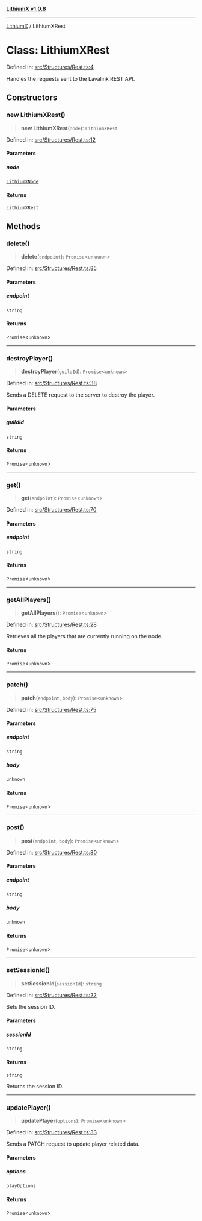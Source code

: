 [**LithiumX v1.0.8**](../README.md)

***

[LithiumX](../globals.md) / LithiumXRest

# Class: LithiumXRest

Defined in: [src/Structures/Rest.ts:4](https://github.com/anantix-network/LithiumX/blob/6d83bed841f7c0d8766531c5310768bcb05e7f91/src/Structures/Rest.ts#L4)

Handles the requests sent to the Lavalink REST API.

## Constructors

### new LithiumXRest()

> **new LithiumXRest**(`node`): `LithiumXRest`

Defined in: [src/Structures/Rest.ts:12](https://github.com/anantix-network/LithiumX/blob/6d83bed841f7c0d8766531c5310768bcb05e7f91/src/Structures/Rest.ts#L12)

#### Parameters

##### node

[`LithiumXNode`](LithiumXNode.md)

#### Returns

`LithiumXRest`

## Methods

### delete()

> **delete**(`endpoint`): `Promise`\<`unknown`\>

Defined in: [src/Structures/Rest.ts:85](https://github.com/anantix-network/LithiumX/blob/6d83bed841f7c0d8766531c5310768bcb05e7f91/src/Structures/Rest.ts#L85)

#### Parameters

##### endpoint

`string`

#### Returns

`Promise`\<`unknown`\>

***

### destroyPlayer()

> **destroyPlayer**(`guildId`): `Promise`\<`unknown`\>

Defined in: [src/Structures/Rest.ts:38](https://github.com/anantix-network/LithiumX/blob/6d83bed841f7c0d8766531c5310768bcb05e7f91/src/Structures/Rest.ts#L38)

Sends a DELETE request to the server to destroy the player.

#### Parameters

##### guildId

`string`

#### Returns

`Promise`\<`unknown`\>

***

### get()

> **get**(`endpoint`): `Promise`\<`unknown`\>

Defined in: [src/Structures/Rest.ts:70](https://github.com/anantix-network/LithiumX/blob/6d83bed841f7c0d8766531c5310768bcb05e7f91/src/Structures/Rest.ts#L70)

#### Parameters

##### endpoint

`string`

#### Returns

`Promise`\<`unknown`\>

***

### getAllPlayers()

> **getAllPlayers**(): `Promise`\<`unknown`\>

Defined in: [src/Structures/Rest.ts:28](https://github.com/anantix-network/LithiumX/blob/6d83bed841f7c0d8766531c5310768bcb05e7f91/src/Structures/Rest.ts#L28)

Retrieves all the players that are currently running on the node.

#### Returns

`Promise`\<`unknown`\>

***

### patch()

> **patch**(`endpoint`, `body`): `Promise`\<`unknown`\>

Defined in: [src/Structures/Rest.ts:75](https://github.com/anantix-network/LithiumX/blob/6d83bed841f7c0d8766531c5310768bcb05e7f91/src/Structures/Rest.ts#L75)

#### Parameters

##### endpoint

`string`

##### body

`unknown`

#### Returns

`Promise`\<`unknown`\>

***

### post()

> **post**(`endpoint`, `body`): `Promise`\<`unknown`\>

Defined in: [src/Structures/Rest.ts:80](https://github.com/anantix-network/LithiumX/blob/6d83bed841f7c0d8766531c5310768bcb05e7f91/src/Structures/Rest.ts#L80)

#### Parameters

##### endpoint

`string`

##### body

`unknown`

#### Returns

`Promise`\<`unknown`\>

***

### setSessionId()

> **setSessionId**(`sessionId`): `string`

Defined in: [src/Structures/Rest.ts:22](https://github.com/anantix-network/LithiumX/blob/6d83bed841f7c0d8766531c5310768bcb05e7f91/src/Structures/Rest.ts#L22)

Sets the session ID.

#### Parameters

##### sessionId

`string`

#### Returns

`string`

Returns the session ID.

***

### updatePlayer()

> **updatePlayer**(`options`): `Promise`\<`unknown`\>

Defined in: [src/Structures/Rest.ts:33](https://github.com/anantix-network/LithiumX/blob/6d83bed841f7c0d8766531c5310768bcb05e7f91/src/Structures/Rest.ts#L33)

Sends a PATCH request to update player related data.

#### Parameters

##### options

`playOptions`

#### Returns

`Promise`\<`unknown`\>
